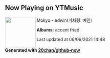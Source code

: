 ## Now Playing on YTMusic

[<img align="left" width="100" src="https://lh3.googleusercontent.com/71Ur0P4AJrEXAT7z1s-EP9fXMbIUfh5m9AUqkykCh4ZBvkTKzIoxH0BKlshkpSWrh6rqhvGKe809zBYQpQ">](https://music.youtube.com/watch?v=tsFpcYRU0h0)

Mokyo - edwin(피처링: 예인)

**Albums**: accent fried

Last updated at 06/09/2021 14:48

#### Generated with [20chan/github-now](https://github.com/20chan/github-now)
